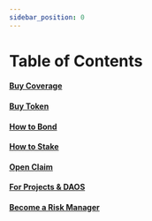 ```yaml
---
sidebar_position: 0
---
```


# Table of Contents

#### [Buy Coverage](buy-cover)
#### [Buy Token](buy-token)
#### [How to Bond](bond)
#### [How to Stake](stake)
#### [Open Claim](open-claim)
#### [For Projects & DAOS](projects-and-daos)
#### [Become a Risk Manager](risk-manager)